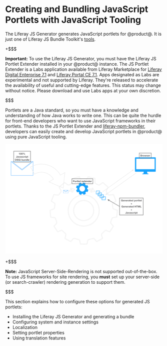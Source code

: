 # Creating and Bundling JavaScript Portlets with JavaScript Tooling [](id=creating-and-bundling-javascript-portlets-with-javascript-tooling)

The Liferay JS Generator generates JavaScript portlets for @product@. It is 
just one of Liferay JS Bundle Toolkit's 
[tools](https://github.com/liferay/liferay-npm-build-tools/tree/master/packages). 

+$$$

**Important:** To use the Liferay JS Generator, you must have the Liferay JS 
Portlet Extender installed in your @product@ instance. The JS Portlet Extender 
is a Labs application available from Liferay Marketplace for 
[Liferay Digital Enterprise 7.1](https://web.liferay.com/marketplace/-/mp/application/115543020) 
and 
[Liferay Portal CE 7.1](https://web.liferay.com/marketplace/-/mp/application/115542926). 
Apps designated as Labs are experimental and not supported by Liferay. They're 
released to accelerate the availability of useful and cutting-edge features. 
This status may change without notice. Please download and use Labs apps at your 
own discretion. 

$$$

Portlets are a Java standard, so you must have a knowledge and understanding of 
how Java works to write one. This can be quite the hurdle for front-end 
developers who want to use JavaScript frameworks in their portlets. Thanks to 
the JS Portlet Extender and 
[liferay-npm-bundler](/develop/reference/-/knowledge_base/7-1/liferay-npm-bundler), 
developers can easily create and develop JavaScript portlets in @product@ using 
pure JavaScript tooling. 

![Figure 1: The JS Portlet Extender lets you use pure JavaScript tooling to write portlets.](../../../images/extender-lifecycle.png)

+$$$

**Note:** JavaScript Server-Side-Rendering is not supported out-of-the-box. To 
use JS frameworks for site rendering, you **must** set up your server-side 
(or search-crawler) rendering generation to support them.

$$$

This section explains how to configure these options for generated JS portlets: 

- Installing the Liferay JS Generator and generating a bundle
- Configuring system and instance settings
- Localization
- Setting portlet properties
- Using translation features
